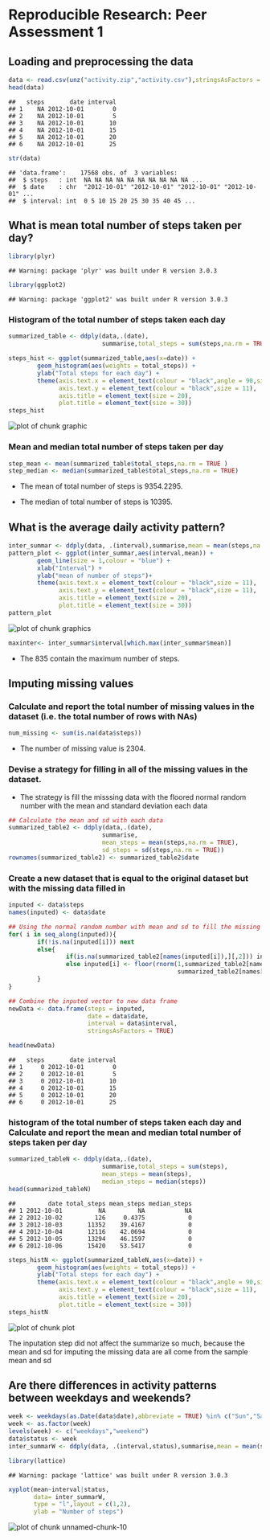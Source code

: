 # Reproducible Research: Peer Assessment 1



## Loading and preprocessing the data

```r
data <- read.csv(unz("activity.zip","activity.csv"),stringsAsFactors = FALSE)
head(data)
```

```
##   steps       date interval
## 1    NA 2012-10-01        0
## 2    NA 2012-10-01        5
## 3    NA 2012-10-01       10
## 4    NA 2012-10-01       15
## 5    NA 2012-10-01       20
## 6    NA 2012-10-01       25
```

```r
str(data)
```

```
## 'data.frame':	17568 obs. of  3 variables:
##  $ steps   : int  NA NA NA NA NA NA NA NA NA NA ...
##  $ date    : chr  "2012-10-01" "2012-10-01" "2012-10-01" "2012-10-01" ...
##  $ interval: int  0 5 10 15 20 25 30 35 40 45 ...
```

## What is mean total number of steps taken per day?


```r
library(plyr)
```

```
## Warning: package 'plyr' was built under R version 3.0.3
```

```r
library(ggplot2)
```

```
## Warning: package 'ggplot2' was built under R version 3.0.3
```

###  Histogram of the total number of steps taken each day

```r
summarized_table <- ddply(data,.(date),
                          summarise,total_steps = sum(steps,na.rm = TRUE))

steps_hist <- ggplot(summarized_table,aes(x=date)) + 
        geom_histogram(aes(weights = total_steps)) + 
        ylab("Total steps for each day") +
        theme(axis.text.x = element_text(colour = "black",angle = 90,size = 12),
              axis.text.y = element_text(colour = "black",size = 11),
              axis.title = element_text(size = 20),
              plot.title = element_text(size = 30))
steps_hist 
```

![plot of chunk graphic](figure/graphic.png) 
###  Mean and median total number of steps taken per day

```r
step_mean <- mean(summarized_table$total_steps,na.rm = TRUE )
step_median <- median(summarized_table$total_steps,na.rm = TRUE)
```
- The mean of total number of steps is 9354.2295.

- The median of total number of steps is 10395. 


## What is the average daily activity pattern?


```r
inter_summar <- ddply(data, .(interval),summarise,mean = mean(steps,na.rm = TRUE))
pattern_plot <- ggplot(inter_summar,aes(interval,mean)) + 
        geom_line(size = 1,colour = "blue") +
        xlab("Interval") + 
        ylab("mean of number of steps")+
        theme(axis.text.x = element_text(colour = "black",size = 11),
              axis.text.y = element_text(colour = "black",size = 11),
              axis.title = element_text(size = 20),
              plot.title = element_text(size = 30))
pattern_plot 
```

![plot of chunk graphics](figure/graphics.png) 


```r
maxinter<- inter_summar$interval[which.max(inter_summar$mean)]
```
- The 835 contain the maximum number of steps.

## Imputing missing values
### Calculate and report the total number of missing values in the dataset (i.e. the total number of rows with NAs)

```r
num_missing <- sum(is.na(data$steps))
```
- The number of missing value is 2304.

### Devise a strategy for filling in all of the missing values in the dataset. 

- The strategy is fill the misssing data with the floored normal random number
with the mean and standard deviation each data


```r
## Calculate the mean and sd with each data
summarized_table2 <- ddply(data,.(date),
                          summarise,
                          mean_steps = mean(steps,na.rm = TRUE),
                          sd_steps = sd(steps,na.rm = TRUE))
rownames(summarized_table2) <- summarized_table2$date
```
### Create a new dataset that is equal to the original dataset but with the missing data filled in

```r
inputed <- data$steps 
names(inputed) <- data$date

## Using the normal random number with mean and sd to fill the missing data 
for( i in seq_along(inputed)){
        if(!is.na(inputed[i])) next
        else{   
                if(is.na(summarized_table2[names(inputed[i]),][,2])) inputed[i] <- 0
                else inputed[i] <- floor(rnorm(1,summarized_table2[names[inputed[1]],2],
                                               summarized_table2[names[inputed[1]],3]))                
        }
}

## Combine the inputed vector to new data frame
newData <- data.frame(steps = inputed, 
                      date = data$date,
                      interval = data$interval,
                      stringsAsFactors = TRUE)

head(newData)
```

```
##   steps       date interval
## 1     0 2012-10-01        0
## 2     0 2012-10-01        5
## 3     0 2012-10-01       10
## 4     0 2012-10-01       15
## 5     0 2012-10-01       20
## 6     0 2012-10-01       25
```

###  histogram of the total number of steps taken each day and Calculate and report the mean and median total number of steps taken per day

```r
summarized_tableN <- ddply(data,.(date),
                          summarise,total_steps = sum(steps),
                          mean_steps = mean(steps),
                          median_steps = median(steps))
head(summarized_tableN)
```

```
##         date total_steps mean_steps median_steps
## 1 2012-10-01          NA         NA           NA
## 2 2012-10-02         126     0.4375            0
## 3 2012-10-03       11352    39.4167            0
## 4 2012-10-04       12116    42.0694            0
## 5 2012-10-05       13294    46.1597            0
## 6 2012-10-06       15420    53.5417            0
```

```r
steps_histN <- ggplot(summarized_tableN,aes(x=date)) + 
        geom_histogram(aes(weights = total_steps)) + 
        ylab("Total steps for each day") +
        theme(axis.text.x = element_text(colour = "black",angle = 90,size = 12),
              axis.text.y = element_text(colour = "black",size = 11),
              axis.title = element_text(size = 20),
              plot.title = element_text(size = 30))
steps_histN
```

![plot of chunk plot](figure/plot.png) 


The inputation step did not affect the summarize so much, because the mean and sd for imputing the missing data are all come from the sample mean and  sd 

## Are there differences in activity patterns between weekdays and weekends?

```r
week <- weekdays(as.Date(data$date),abbreviate = TRUE) %in% c("Sun","Sat")
week <- as.factor(week)
levels(week) <- c("weekdays","weekend")
data$status <- week 
inter_summarW <- ddply(data, .(interval,status),summarise,mean = mean(steps,na.rm = TRUE))
```

```r
library(lattice)
```

```
## Warning: package 'lattice' was built under R version 3.0.3
```

```r
xyplot(mean~interval|status,
       data= inter_summarW,
       type = "l",layout = c(1,2),
       ylab = "Number of steps")
```

![plot of chunk unnamed-chunk-10](figure/unnamed-chunk-10.png) 

